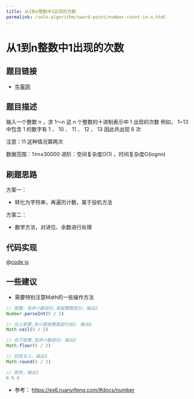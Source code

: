 ```yaml
---
title: 从1到n整数中1出现的次数
permalink: /solo-algorithm/sword-point/number-count-in-n.html
---
```


# 从1到n整数中1出现的次数

## 题目链接

- [牛客网](https://www.nowcoder.com/practice/bd7f978302044eee894445e244c7eee6)

## 题目描述

输入一个整数 n ，求 1～n 这 n 个整数的十进制表示中 1 出现的次数
例如， 1~13 中包含 1 的数字有 1 、 10 、 11 、 12 、 13 因此共出现 6 次

注意：11 这种情况算两次

数据范围：1≤n≤30000
进阶：空间复杂度O(1) ，时间复杂度O(lognn)

## 刷题思路

方案一：

- 转化为字符串，再遍历计数，属于投机方法

方案二：

- 数学方法，对进位、余数进行处理

## 代码实现

@[code js](@algorithm/sword-point/数组和矩阵/firstNotRepeatingChar.js)

## 一些建议

- 需要特别注意Math的一些操作方法

```js
// 取整，丢弃小数部分,保留整数部分，输出2
Number.parseInt(5 / 2)

// 向上取整,有小数就整数部分加1，输出3
Math.ceil(5 / 2)

// 向下取整,丢弃小数部分，输出2
Math.floor(5 / 2)

// 四舍五入，输出3
Math.round(5 / 2)

// 取余，输出2
6 % 4
```

- 参考： <https://es6.ruanyifeng.com/#docs/number>
